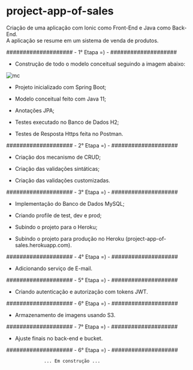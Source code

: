 # project-app-of-sales

Criação de uma aplicação com Ionic como Front-End  e Java como Back-End.  
A aplicação se resume em um sistema de venda de produtos.

#################### - 1° Etapa =) - ####################

 - Construção de todo o modelo conceitual seguindo a imagem abaixo:
 
![mc](https://user-images.githubusercontent.com/48281531/185727696-965a4c2b-042e-4a1e-a90f-df8bb9c123cc.png)
 
 
 - Projeto inicializado com Spring Boot;
 
 - Modelo conceitual feito com Java 11;
 
 - Anotações JPA;
 
 - Testes executado no Banco de Dados H2;
 
 - Testes de Resposta Https feita no Postman.
 

#################### - 2° Etapa =) - ####################

- Criação dos mecanismo de CRUD;

- Criação das validações sintáticas;

- Criação das validações customizadas.

#################### - 3° Etapa =) - ####################

- Implementação do Banco de Dados MySQL;

- Criando profile de test, dev e prod;

- Subindo o projeto para o Heroku;

- Subindo o projeto para produção no Heroku (project-app-of-sales.herokuapp.com).

#################### - 4° Etapa =) - ####################
                
- Adicionando serviço de E-mail.

#################### - 5° Etapa =) - ####################
                   
- Criando autenticação e autorização com tokens JWT.

#################### - 6° Etapa =) - ####################

- Armazenamento de imagens usando S3.

#################### - 7° Etapa =) - ####################
- Ajuste finais no back-end e bucket.

#################### - 6° Etapa =) - ####################
                  
                  ... Em construção ...
